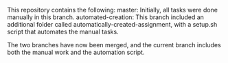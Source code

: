 This repository contains the following:
  master: Initially, all tasks were done manually in this branch.
  automated-creation: This branch included an additional folder called automatically-created-assignment, with a setup.sh script that automates the manual tasks.
  
The two branches have now been merged, and the current branch includes both the manual work and the automation script.
